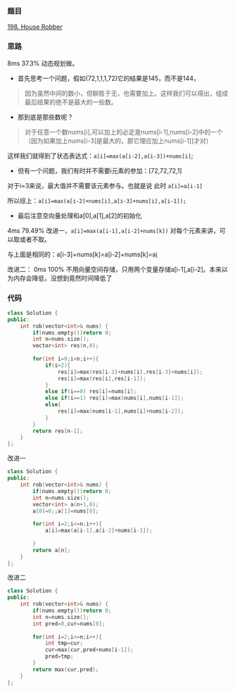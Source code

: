 ### 题目
[198. House Robber](https://leetcode-cn.com/problems/house-robber/submissions/)
### 思路
8ms 37.3%
动态规划做。
+ 首先思考一个问题，假如(72,1,1,1,72)它的结果是145，而不是144，
> 因为虽然中间的数小，但聊胜于无，也需要加上。这样我们可以得出，组成最后结果的绝不是最大的一些数。

+ 那到底是那些数呢？ 
> 对于任意一个数nums[i],可以加上的必定是nums[i-1],nums[i-2]中的一个（因为如果加上nums[i-3]是最大的，那它理应加上nums[i-1]]才对）

这样我们就得到了状态表达式：```a[i]=max(a[i-2],a[i-3])+nums[i]```;
+ 但有一个问题，我们有时并不需要i元素的参加：[72,72,72,1]

对于i=3来说，最大值并不需要该元素参与。也就是说 此时
```a[i]=a[i-1]```

所以综上：```a[i]=max(a[i-2]+nums[i],a[i-3]+nums[i],a[i-1]);```

+ 最后注意空向量处理和a[0],a[1],a[2]的初始化

4ms 79.49%
改进一，```a[i]=max(a[i-1],a[i-2]+nums[k])``` 对每个元素来讲，可以取或者不取。

与上面是相同的：a[i-3]+nums[k]=a[i-2]+nums[k]=a[i](因为不取所以a[i-3]=a[i-2])

改进二： 0ms 100%
不用向量空间存储，只用两个变量存储a[i-1],a[i-2]。本来以为内存会降低，没想到竟然时间降低了
### 代码
```c++
class Solution {
public:
    int rob(vector<int>& nums) {
        if(nums.empty())return 0;
        int n=nums.size();
        vector<int> res(n,0);
        
        for(int i=0;i<n;i++){
            if(i>2){
                res[i]=max(res[i-2]+nums[i],res[i-3]+nums[i]);
                res[i]=max(res[i],res[i-1]);
            }
            else if(i==0) res[i]=nums[i];
            else if(i==1) res[i]=max(nums[i],nums[i-1]);
            else{
                res[i]=max(nums[i-1],nums[i]+nums[i-2]);
            }
        }
        return res[n-1];
    }
};
```
改进一
```c++
class Solution {
public:
    int rob(vector<int>& nums) {
        if(nums.empty())return 0;
        int n=nums.size();
        vector<int> a(n+1,0);
        a[0]=0;;a[1]=nums[0];
        
        for(int i=2;i<=n;i++){
            a[i]=max(a[i-1],a[i-2]+nums[i-1]);
            
        }
        return a[n];
    }
};
```
改进二
```c++
class Solution {
public:
    int rob(vector<int>& nums) {
        if(nums.empty())return 0;
        int n=nums.size();
        int pred=0,cur=nums[0];
        
        for(int i=2;i<=n;i++){
            int tmp=cur;
            cur=max(cur,pred+nums[i-1]);
            pred=tmp;
        }
        return max(cur,pred);
    }
};
```
